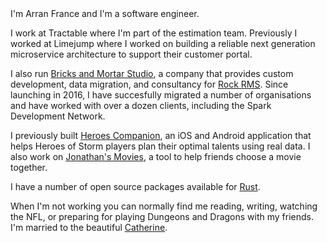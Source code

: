 <profile-image />
I'm Arran France and I'm a software engineer.

I work at Tractable where I'm part of the estimation team. Previously I worked at Limejump where I worked on building a reliable next generation microservice architecture to support their customer portal.

I also run [Bricks and Mortar Studio](https://bricksandmortarstudio.com), a company that provides custom development, data migration, and consultancy for [Rock RMS](https://www.rockrms.com). Since launching in 2016, I have succesfully migrated a number of organisations and have worked with over a dozen clients, including the Spark Development Network.

I previously built [Heroes Companion](https://github.com/arranf/Heroes-Companion), an iOS and Android application that helps Heroes of Storm players plan their optimal talents using real data. I also work on [Jonathan's Movies](https://github.com/arranf/jonathans-movies-client), a tool to help friends choose a movie together.

I have a number of open source packages available for [Rust](https://crates.io/users/arranf).

When I'm not working you can normally find me reading, writing, watching the NFL, or preparing for playing Dungeons and Dragons with my friends. I'm married to the beautiful [Catherine](https://catherinefrance.co.uk/).
